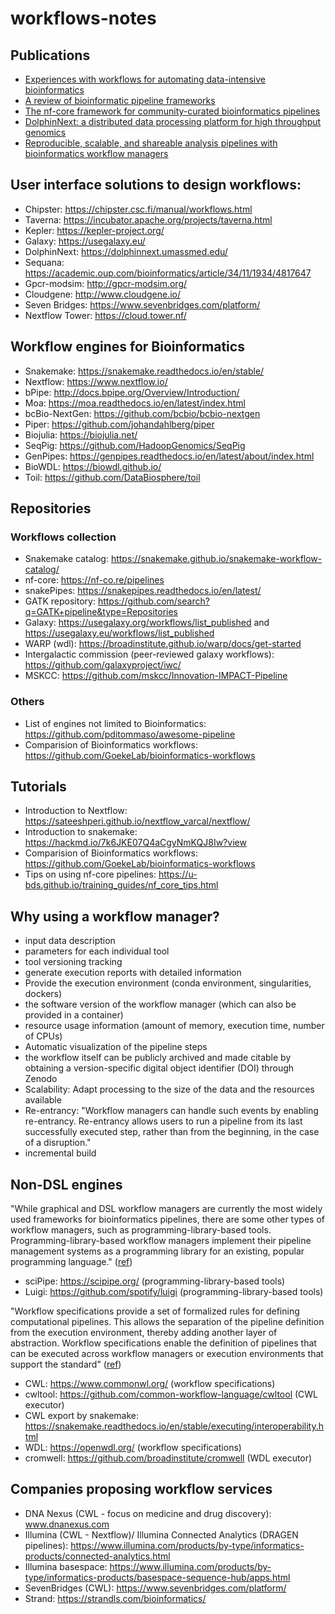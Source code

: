 # workflows-notes

## Publications

  * [Experiences with workflows for automating data-intensive bioinformatics](https://biologydirect.biomedcentral.com/articles/10.1186/s13062-015-0071-8)
  * [A review of bioinformatic pipeline frameworks](https://academic.oup.com/bib/article/18/3/530/2562749)
  * [The nf-core framework for community-curated bioinformatics pipelines](https://www.nature.com/articles/s41587-020-0439-x)
  * [DolphinNext: a distributed data processing platform for high throughput genomics](https://bmcgenomics.biomedcentral.com/articles/10.1186/s12864-020-6714-x)
  * [Reproducible, scalable, and shareable analysis pipelines with bioinformatics workflow managers](https://www.nature.com/articles/s41592-021-01254-9)

## User interface solutions to design workflows:

- Chipster: https://chipster.csc.fi/manual/workflows.html
- Taverna: https://incubator.apache.org/projects/taverna.html
- Kepler: https://kepler-project.org/
- Galaxy: https://usegalaxy.eu/
- DolphinNext: https://dolphinnext.umassmed.edu/
- Sequana: https://academic.oup.com/bioinformatics/article/34/11/1934/4817647
- Gpcr-modsim: http://gpcr-modsim.org/
- Cloudgene: http://www.cloudgene.io/
- Seven Bridges: https://www.sevenbridges.com/platform/
- Nextflow Tower: https://cloud.tower.nf/

## Workflow engines for Bioinformatics

- Snakemake: https://snakemake.readthedocs.io/en/stable/
- Nextflow: https://www.nextflow.io/
- bPipe: http://docs.bpipe.org/Overview/Introduction/
- Moa: https://moa.readthedocs.io/en/latest/index.html
- bcBio-NextGen: https://github.com/bcbio/bcbio-nextgen
- Piper: https://github.com/johandahlberg/piper
- Biojulia: https://biojulia.net/
- SeqPig: https://github.com/HadoopGenomics/SeqPig
- GenPipes: https://genpipes.readthedocs.io/en/latest/about/index.html
- BioWDL: https://biowdl.github.io/
- Toil: https://github.com/DataBiosphere/toil

## Repositories

### Workflows collection

- Snakemake catalog: https://snakemake.github.io/snakemake-workflow-catalog/
- nf-core: https://nf-co.re/pipelines
- snakePipes: https://snakepipes.readthedocs.io/en/latest/
- GATK repository: https://github.com/search?q=GATK+pipeline&type=Repositories
- Galaxy: https://usegalaxy.org/workflows/list_published and https://usegalaxy.eu/workflows/list_published
- WARP (wdl): https://broadinstitute.github.io/warp/docs/get-started
- Intergalactic commission (peer-reviewed galaxy workflows): https://github.com/galaxyproject/iwc/
- MSKCC: https://github.com/mskcc/Innovation-IMPACT-Pipeline

### Others

- List of engines not limited to Bioinformatics: https://github.com/pditommaso/awesome-pipeline
- Comparision of Bioinformatics workflows: https://github.com/GoekeLab/bioinformatics-workflows

## Tutorials

- Introduction to Nextflow: https://sateeshperi.github.io/nextflow_varcal/nextflow/
- Introduction to snakemake: https://hackmd.io/7k6JKE07Q4aCgyNmKQJ8Iw?view
- Comparision of Bioinformatics workflows: https://github.com/GoekeLab/bioinformatics-workflows
- Tips on using nf-core pipelines: https://u-bds.github.io/training_guides/nf_core_tips.html

## Why using a workflow manager?

- input data description
- parameters for each individual tool
- tool versioning tracking
- generate execution reports with detailed information
- Provide the execution environment (conda environment, singularities, dockers)
- the software version of the workflow manager (which can also be provided in a container)
- resource usage information (amount of memory, execution time, number of CPUs)
- Automatic visualization of the pipeline steps
- the workflow itself can be publicly archived and made citable by obtaining a version-specific digital object identifier (DOI) through Zenodo
- Scalability: Adapt processing to the size of the data and the resources available
- Re-entrancy: "Workflow managers can handle such events by enabling re-entrancy. Re-entrancy allows users to run a pipeline from its last successfully executed step, rather than from the beginning, in the case of a disruption."
- incremental build

## Non-DSL engines

"While graphical and DSL workflow managers are currently the most widely used frameworks for bioinformatics pipelines, there are some other types of workflow managers, such as programming-library-based tools. Programming-library-based workflow managers implement their pipeline management systems as a programming library for an existing, popular programming language." ([ref](https://www.nature.com/articles/s41592-021-01254-9))

- sciPipe: https://scipipe.org/ (programming-library-based tools)
- Luigi: https://github.com/spotify/luigi (programming-library-based tools)

"Workflow specifications provide a set of formalized rules for defining computational pipelines. This allows the separation of the pipeline definition from the execution environment, thereby adding another layer of abstraction. Workflow specifications enable the definition of pipelines that can be executed across workflow managers or execution environments that support the standard" ([ref](https://www.nature.com/articles/s41592-021-01254-9))
- CWL: https://www.commonwl.org/ (workflow specifications)
- cwltool: https://github.com/common-workflow-language/cwltool (CWL executor)
- CWL export by snakemake: https://snakemake.readthedocs.io/en/stable/executing/interoperability.html
- WDL: https://openwdl.org/ (workflow specifications)
- cromwell: https://github.com/broadinstitute/cromwell (WDL executor)
        
## Companies proposing workflow services

- DNA Nexus (CWL - focus on medicine and drug discovery): www.dnanexus.com
- Illumina (CWL - Nextflow)/ Illumina Connected Analytics (DRAGEN pipelines): https://www.illumina.com/products/by-type/informatics-products/connected-analytics.html
- Illumina basespace: https://www.illumina.com/products/by-type/informatics-products/basespace-sequence-hub/apps.html
- SevenBridges (CWL): https://www.sevenbridges.com/platform/
- Strand: https://strandls.com/bioinformatics/


